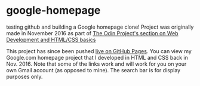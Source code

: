 # google-homepage
testing github and building a Google homepage clone!
Project was originally made in November 2016 as part of [The Odin Project's section on Web Development and HTML/CSS basics](http://www.theodinproject.com/courses/web-development-101/lessons/html-css)

This project has since been pushed [live on GitHub Pages](https://westonludeke.github.io/google-homepage/). You can view my Google.com homepage project that I developed in HTML and CSS back in Nov. 2016. Note that some of the links work and will work for you on your own Gmail account (as opposed to mine). The search bar is for display purposes only.
